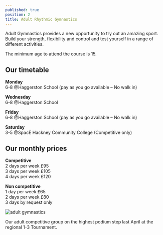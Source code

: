 ```yaml
---
published: true
position: 2
title: Adult Rhythmic Gymnastics
---
```


Adult Gymnastics provides a new opportunity to try out an amazing sport. Build your strength, flexibility and control and test yourself in a range of different activities.

The minimum age to attend the course is 15.

## Our timetable

**Monday**\
6-8 @Haggerston School (pay as you go available – No walk in)

**Wednesday**\
6-8 @Haggerston School

**Friday**\
6-8 @Haggerston School (pay as you go available – No walk in)

**Saturday**\
3-5 @SpacE Hackney Community College (Competitive only)

## Our monthly prices

**Competitive**\
2 days per week £95\
3 days per week £105\
4 days per week £120

**Non competitive**\
1 day per week £65\
2 days per week £80\
3 days by request only

![adult gymnastics](/assets/adult-gymnastics.jpeg)

Our adult competitive group on the highest podium step last April at the regional 1-3 Tournament.
